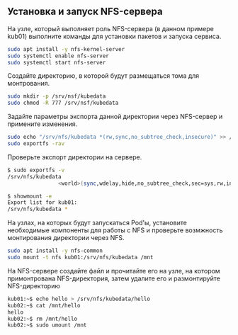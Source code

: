 ## Установка и запуск NFS-сервера

На узле, который выполняет роль NFS-сервера (в данном примере kub01) выполните команды для установки пакетов и запуска сервиса.

```bash
sudo apt install -y nfs-kernel-server
sudo systemctl enable nfs-server
sudo systemctl start nfs-server
```

Создайте директорию, в которой будут размещаться тома для монтрования.

```bash
sudo mkdir -p /srv/nsf/kubedata
sudo chmod -R 777 /srv/nsf/kubedata
```

Задайте параметры экспорта данной директории через NFS-сервер и примените изменения.

```bash
sudo echo "/srv/nfs/kubedata *(rw,sync,no_subtree_check,insecure)" >> /etc/exports
sudo exportfs -rav
```

Проверьте экспорт директории на сервере.

```bash
$ sudo exportfs -v
/srv/nfs/kubedata
                <world>(sync,wdelay,hide,no_subtree_check,sec=sys,rw,insecure,root_squash,no_all_squash)

$ showmount -e
Export list for kub01:
/srv/nfs/kubedata *
```

На узлах, на которых будут запускаться Pod'ы, установите необходимые компоненты для работы с NFS и проверьте возмжность монтирования директории через NFS.

```bash
sudo apt install -y nfs-common
sudo mount -t nfs kub01:/srv/nfs/kubedata /mnt
```

На NFS-сервере создайте файл и прочитайте его на узле, на котором примонтрована NFS-директория, затем удалите его и размонтируйте NFS-директорию

```bash
kub01:~$ echo hello > /srv/nfs/kubedata/hello
kub02:~$ cat /mnt/hello
hello
kub02:~$ rm /mnt/hello
kub02:~$ sudo umount /mnt
```

